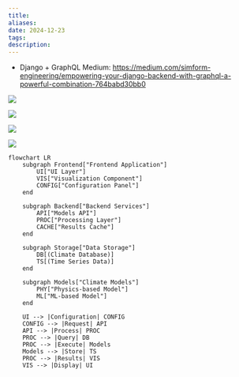 ```yaml
---
title: 
aliases: 
date: 2024-12-23
tags: 
description:
---
```



- Django + GraphQL Medium: https://medium.com/simform-engineering/empowering-your-django-backend-with-graphql-a-powerful-combination-764babd30bb0

![](https://miro.medium.com/v2/resize:fit:1222/format:webp/0*elVoHxIj2tG957cE.png)

![](https://miro.medium.com/v2/resize:fit:1400/format:webp/0*zWT8lXrc337WQKtV.png)

![](https://miro.medium.com/v2/resize:fit:1400/format:webp/0*SWHTwOyGUDUDtYqL.png)

![](https://www.fullstackpython.com/img/visuals/web-browser-server-wsgi.png)


```mermaid
flowchart LR
    subgraph Frontend["Frontend Application"]
        UI["UI Layer"]
        VIS["Visualization Component"]
        CONFIG["Configuration Panel"]
    end

    subgraph Backend["Backend Services"]
        API["Models API"]
        PROC["Processing Layer"]
        CACHE["Results Cache"]
    end

    subgraph Storage["Data Storage"]
        DB[(Climate Database)]
        TS[(Time Series Data)]
    end

    subgraph Models["Climate Models"]
        PHY["Physics-based Model"]
        ML["ML-based Model"]
    end

    UI --> |Configuration| CONFIG
    CONFIG --> |Request| API
    API --> |Process| PROC
    PROC --> |Query| DB
    PROC --> |Execute| Models
    Models --> |Store| TS
    PROC --> |Results| VIS
    VIS --> |Display| UI
```
